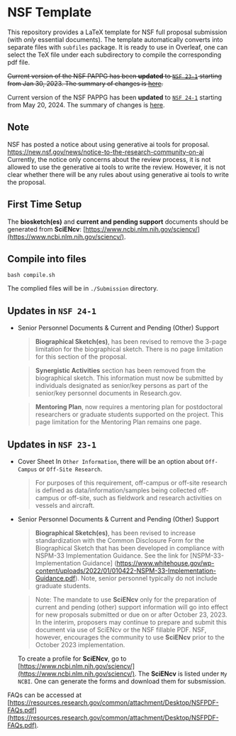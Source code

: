# NSF Template

This repository provides a LaTeX template for NSF full proposal submission (with _only_ essential documents). The template automatically converts into separate files with ``subfiles`` package. It is ready to use in Overleaf, one can select the TeX file under each subdirectory to compile the corresponding pdf file.

~~Current version of the NSF PAPPG has been **updated** to [``NSF 23-1``](https://beta.nsf.gov/policies/pappg/23-1) starting from Jan 30, 2023. The summary of changes is [here](https://beta.nsf.gov/policies/pappg/23-1/summary-changes).~~

Current version of the NSF PAPPG has been **updated** to [``NSF 24-1``](https://new.nsf.gov/policies/pappg/24-1) starting from May 20, 2024. The summary of changes is [here](https://new.nsf.gov/policies/pappg/24-1/summary-changes).

## Note
NSF has posted a notice about using generative ai tools for proposal. https://new.nsf.gov/news/notice-to-the-research-community-on-ai
Currently, the notice only concerns about the review process, it is not allowed to use the generative ai tools to write the review. However, it is not clear whether there will be any rules about using generative ai tools to write the proposal.

## First Time Setup
The **biosketch(es)** and **current and pending support** documents should be generated from **SciENcv**: [https://www.ncbi.nlm.nih.gov/sciencv/](https://www.ncbi.nlm.nih.gov/sciencv/).

## Compile into files
```
bash compile.sh
```
The complied files will be in ``./Submission`` directory.

## Updates in ``NSF 24-1``
- Senior Personnel Documents & Current and Pending (Other) Support
    > **Biographical Sketch(es)**, has been revised to remove the 3-page limitation for the biographical sketch. There is no page limitation for this section of the proposal.

    > **Synergistic Activities** section has been removed from the biographical sketch. This information must now be submitted by individuals designated as senior/key persons as part of the senior/key personnel documents in Research.gov.

    > **Mentoring Plan**,  now requires a mentoring plan for postdoctoral researchers or graduate students supported on the project. This page limitation for the Mentoring Plan remains one page.



## Updates in ``NSF 23-1``
- Cover Sheet
    In ``Other Information``, there will be an option about ``Off-Campus`` or ``Off-Site Research``. 
    > For purposes of this requirement, off-campus or off-site research is defined as data/information/samples being collected off-campus or off-site, such as fieldwork and research activities on vessels and aircraft.

- Senior Personnel Documents & Current and Pending (Other) Support
    > **Biographical Sketch(es)**, has been revised to increase standardization with the Common Disclosure Form for the Biographical Sketch that has been developed in compliance with NSPM-33 Implementation Guidance. 
    See the link for [NSPM-33-Implementation Guidance] (https://www.whitehouse.gov/wp-content/uploads/2022/01/010422-NSPM-33-Implementation-Guidance.pdf). Note,  senior personnel typically do not include graduate students.

    > Note: The mandate to use **SciENcv** only for the preparation of current and pending (other) support information will go into effect for new proposals submitted or due on or after October 23, 2023. In  the interim, proposers may continue to prepare and submit this document via use of SciENcv or the NSF fillable PDF. NSF, however, encourages the community to use **SciENcv** prior to the October 2023 implementation.

    To create a profile for **SciENcv**, go to [https://www.ncbi.nlm.nih.gov/sciencv/](https://www.ncbi.nlm.nih.gov/sciencv/). The **SciENcv** is listed under ``My NCBI``. One can generate the forms and download them for subsmission.

FAQs can be accessed at [https://resources.research.gov/common/attachment/Desktop/NSFPDF-FAQs.pdf](https://resources.research.gov/common/attachment/Desktop/NSFPDF-FAQs.pdf).